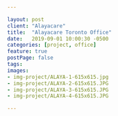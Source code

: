 ```yaml
---

layout: post
client: "Alayacare"
title:  "Alayacare Toronto Office"
date:   2019-09-01 10:00:30 -0500
categories: [project, office]
feature: true
postPage: false
tags:
images: 
- img-project/ALAYA-1-615x615.jpg
- img-project/ALAYA-2-615x615.JPG
- img-project/ALAYA-3-615x615.JPG
- img-project/ALAYA-4-615x615.JPG

---
```



